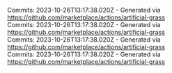 Commits: 2023-10-26T13:17:38.020Z - Generated via https://github.com/marketplace/actions/artificial-grass
<br>
Commits: 2023-10-26T13:17:38.020Z - Generated via https://github.com/marketplace/actions/artificial-grass
<br>
Commits: 2023-10-26T13:17:38.020Z - Generated via https://github.com/marketplace/actions/artificial-grass
<br>
Commits: 2023-10-26T13:17:38.020Z - Generated via https://github.com/marketplace/actions/artificial-grass
<br>
